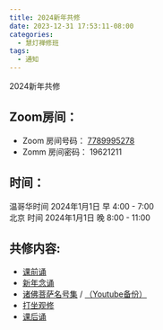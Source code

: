 ```yaml
---
title: 2024新年共修
date: 2023-12-31 17:53:11-08:00
categories:
  - 慧灯禅修班
tags:
  - 通知
---
```

2024新年共修

## Zoom房间：

-   Zoom 房间号码： [7789995278](https://us02web.zoom.us/j/7789995278?pwd=VjZmbWJFY2k2K0E5RVB2cTNIQmhqUT09)
-   Zomm 房间密码： 19621211

## 时间：

温哥华时间 2024年1月1日 早 4:00 - 7:00  
北京  时间 2024年1月1日 晚 8:00 - 11:00


## 共修内容:


- [课前诵](https://s3.ap-northeast-1.wasabisys.com/hdcx/hdv/videos/%E8%AF%BE%E5%89%8D%E5%BF%B5%E8%AF%B5.mp4)
- [新年念诵](https://s3.ap-northeast-1.wasabisys.com/hdcx/hdv/v/newyear/%e6%96%b0%e5%b9%b4%e5%bf%b5%e8%af%b52023.mp4)
- [诸佛菩萨名号集](https://s3.ap-northeast-1.wasabisys.com/hdcx/hdv/yigui/%e8%af%b8%e4%bd%9b%e8%8f%a9%e8%90%a8%e5%90%8d%e5%8f%b7%e9%9b%86-%e5%bf%b5%e8%af%b5%e4%bb%aa%e8%bd%a8.mp4) / [（Youtube备份）](https://www.youtube.com/watch?v=LrF9qZUOqA4)
- [打坐观修](https://s3.ap-northeast-1.wasabisys.com/hdcx/hdv/v/4jx/%E6%9A%87%E6%BB%A1%E9%9A%BE%E5%BE%97-%E4%B8%8A%E5%B8%88%E5%BF%B5%E8%AF%B5.mp4)
- [课后诵](https://s3.ap-northeast-1.wasabisys.com/hdcx/hdv/videos/%E5%9B%9E%E5%90%91(2021%E7%89%88).mp4)
